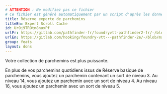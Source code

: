 ```yaml
---
# ATTENTION : Ne modifiez pas ce fichier
# Ce fichier est généré automatiquement par un script d'après les données du module Foundry VTT officiel et de sa traduction
title: Réserve experte de parchemins
titleEn: Expert Scroll Cache
id: UrOj9TROtn8nuxPf
urlFr: https://gitlab.com/pathfinder-fr/foundryvtt-pathfinder2-fr/-/blob/master/data/feats/UrOj9TROtn8nuxPf.htm
urlEn: https://gitlab.com/hooking/foundry-vtt---pathfinder-2e/-/blob/master/packs/data/feats.db/expert-scroll-cache.json
group: feats
layout: dons
---
```

Votre collection de parchemins est plus puissante.

En plus de vos parchemins quotidiens issus de Réserve basique de parchemins, vous ajoutez un parchemin contenant un sort de niveau 3. Au niveau 14, vous ajoutez un parchemin avec un sort de niveau 4. Au niveau 16, vous ajoutez un parchemin avec un sort de niveau 5.


